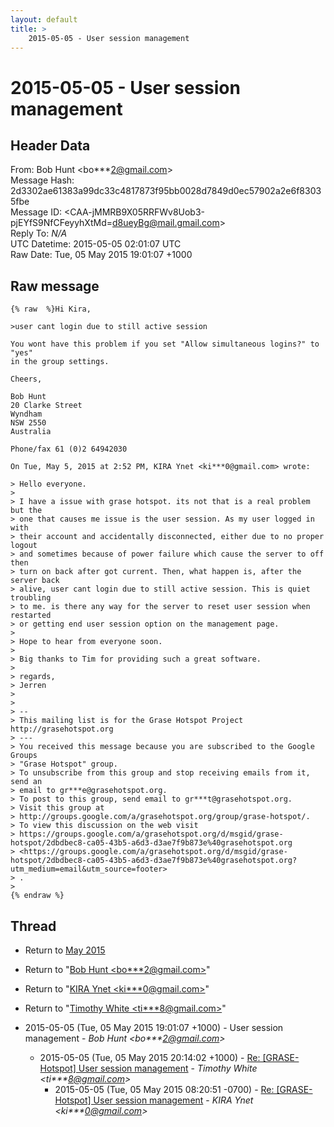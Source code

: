 ```yaml
---
layout: default
title: >
    2015-05-05 - User session management
---
```


# 2015-05-05 - User session management

## Header Data

From: Bob Hunt \<bo***2@gmail.com\><br>
Message Hash: 2d3302ae61383a99dc33c4817873f95bb0028d7849d0ec57902a2e6f83035fbe<br>
Message ID: \<CAA-jMMRB9X05RRFWv8Uob3-pjEYfS9NfCFeyyhXtMd=d8ueyBg@mail.gmail.com\><br>
Reply To: _N/A_<br>
UTC Datetime: 2015-05-05 02:01:07 UTC<br>
Raw Date: Tue, 05 May 2015 19:01:07 +1000<br>

## Raw message

```
{% raw  %}Hi Kira,

>user cant login due to still active session

You wont have this problem if you set "Allow simultaneous logins?" to "yes"
in the group settings.

Cheers,

Bob Hunt
20 Clarke Street
Wyndham
NSW 2550
Australia

Phone/fax 61 (0)2 64942030

On Tue, May 5, 2015 at 2:52 PM, KIRA Ynet <ki***0@gmail.com> wrote:

> Hello everyone.
>
> I have a issue with grase hotspot. its not that is a real problem but the
> one that causes me issue is the user session. As my user logged in with
> their account and accidentally disconnected, either due to no proper logout
> and sometimes because of power failure which cause the server to off then
> turn on back after got current. Then, what happen is, after the server back
> alive, user cant login due to still active session. This is quiet troubling
> to me. is there any way for the server to reset user session when restarted
> or getting end user session option on the management page.
>
> Hope to hear from everyone soon.
>
> Big thanks to Tim for providing such a great software.
>
> regards,
> Jerren
>
>
> --
> This mailing list is for the Grase Hotspot Project http://grasehotspot.org
> ---
> You received this message because you are subscribed to the Google Groups
> "Grase Hotspot" group.
> To unsubscribe from this group and stop receiving emails from it, send an
> email to gr***e@grasehotspot.org.
> To post to this group, send email to gr***t@grasehotspot.org.
> Visit this group at
> http://groups.google.com/a/grasehotspot.org/group/grase-hotspot/.
> To view this discussion on the web visit
> https://groups.google.com/a/grasehotspot.org/d/msgid/grase-hotspot/2dbdbec8-ca05-43b5-a6d3-d3ae7f9b873e%40grasehotspot.org
> <https://groups.google.com/a/grasehotspot.org/d/msgid/grase-hotspot/2dbdbec8-ca05-43b5-a6d3-d3ae7f9b873e%40grasehotspot.org?utm_medium=email&utm_source=footer>
> .
>
{% endraw %}
```

## Thread

+ Return to [May 2015](/archive/2015/05)

+ Return to "[Bob Hunt <bo***2<span>@</span>gmail.com>](/authors/bo___2_at_gmail_com)"
+ Return to "[KIRA Ynet <ki***0<span>@</span>gmail.com>](/authors/ki___0_at_gmail_com)"
+ Return to "[Timothy White <ti***8<span>@</span>gmail.com>](/authors/ti___8_at_gmail_com)"

+ 2015-05-05 (Tue, 05 May 2015 19:01:07 +1000) - User session management - _Bob Hunt \<bo***2@gmail.com\>_
  + 2015-05-05 (Tue, 05 May 2015 20:14:02 +1000) - [Re: [GRASE-Hotspot] User session management](/archive/2015/05/0695afe5d50447438fb54e652b89c399a9e536c3d96ab8fff33094751a79af9f) - _Timothy White \<ti***8@gmail.com\>_
    + 2015-05-05 (Tue, 05 May 2015 08:20:51 -0700) - [Re: [GRASE-Hotspot] User session management](/archive/2015/05/9fcf8aedb65d1fa71a0754744f9404f5c2cdaf1b6838a52afa17b7e2733d96e9) - _KIRA Ynet \<ki***0@gmail.com\>_

